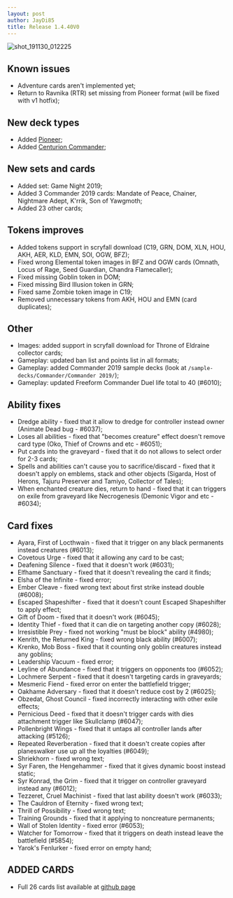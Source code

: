 ```yaml
---
layout: post
author: JayDi85
title: Release 1.4.40V0
---
```

![shot_191130_012225](https://user-images.githubusercontent.com/8344157/69890564-e96ea080-130f-11ea-9e70-1a5554c24569.png)

## Known issues
* Adventure cards aren't implemented yet;
* Return to Ravnika (RTR) set missing from Pioneer format (will be fixed with v1 hotfix);

## New deck types
* Added [Pioneer](https://mtg.gamepedia.com/Pioneer);
* Added [Centurion Commander](https://centurioncommander.wordpress.com/rules/);

## New sets and cards
* Added set: Game Night 2019;
* Added 3 Commander 2019 cards: Mandate of Peace, Chainer, Nightmare Adept, K'rrik, Son of Yawgmoth;
* Added 23 other cards;

## Tokens improves
* Added tokens support in scryfall download (C19, GRN, DOM, XLN, HOU, AKH, AER, KLD, EMN, SOI, OGW, BFZ);
* Fixed wrong Elemental token images in BFZ and OGW cards (Omnath, Locus of Rage, Seed Guardian, Chandra Flamecaller);
* Fixed missing Goblin token in DOM;
* Fixed missing Bird Illusion token in GRN;
* Fixed same Zombie token image in C19;
* Removed unnecessary tokens from AKH, HOU and EMN (card duplicates);

## Other
* Images: added support in scryfall download for Throne of Eldraine collector cards;
* Gameplay: updated ban list and points list in all formats;
* Gameplay: added Commander 2019 sample decks (look at `/sample-decks/Commander/Commander 2019/`);
* Gameplay: updated Freeform Commander Duel life total to 40 (#6010);

## Ability fixes
* Dredge ability - fixed that it allow to dredge for controller instead owner (Animate Dead bug - #6037);
* Loses all abilities - fixed that "becomes creature" effect doesn't remove card type (Oko, Thief of Crowns and etc - #6051);
* Put cards into the graveyard - fixed that it do not allows to select order for 2-3 cards;
* Spells and abilities can't cause you to sacrifice/discard - fixed that it doesn't apply on emblems, stack and other objects (Sigarda, Host of Herons, Tajuru Preserver and Tamiyo, Collector of Tales);
* When enchanted creature dies, return to hand - fixed that it can triggers on exile from graveyard like Necrogenesis (Demonic Vigor and etc - #6034);

## Card fixes
* Ayara, First of Locthwain - fixed that it trigger on any black permanents instead creatures (#6013);
* Covetous Urge - fixed that it allowing any card to be cast;
* Deafening Silence - fixed that it doesn't work (#6031);
* Elfhame Sanctuary - fixed that it doesn't revealing the card it finds;
* Elsha of the Infinite - fixed error;
* Ember Cleave - fixed wrong text about first strike instead double (#6008);
* Escaped Shapeshifter - fixed that it doesn't count Escaped Shapeshifter to apply effect;
* Gift of Doom - fixed that it doesn't work (#6045);
* Identity Thief - fixed that it can die on targeting another copy (#6028);
* Irresistible Prey - fixed not working "must be block" ability (#4980);
* Kenrith, the Returned King - fixed wrong black ability (#6007);
* Krenko, Mob Boss - fixed that it counting only goblin creatures instead any goblins;
* Leadership Vacuum - fixed error;
* Leyline of Abundance - fixed that it triggers on opponents too (#6052);
* Lochmere Serpent - fixed that it doesn't targeting cards in graveyards;
* Mesmeric Fiend - fixed error on enter the battlefield trigger;
* Oakhame Adversary - fixed that it doesn't reduce cost by 2 (#6025);
* Obzedat, Ghost Council - fixed incorrectly interacting with other exile effects;
* Pernicious Deed - fixed that it doesn't trigger cards with dies attachment trigger like Skullclamp (#6047);
* Pollenbright Wings - fixed that it untaps all controller lands after attacking (#5126);
* Repeated Reverberation - fixed that it doesn't create copies after planeswalker use up all the loyalties (#6049);
* Shriekhorn - fixed wrong text;
* Syr Faren, the Hengehammer - fixed that it gives dynamic boost instead static;
* Syr Konrad, the Grim - fixed that it trigger on controller graveyard instead any (#6012);
* Tezzeret, Cruel Machinist - fixed that last ability doesn't work (#6033);
* The Cauldron of Eternity - fixed wrong text;
* Thrill of Possibility - fixed wrong text;
* Training Grounds - fixed that it applying to noncreature permanents;
* Wall of Stolen Identity - fixed error (#6053);
* Watcher for Tomorrow - fixed that it triggers on death instead leave the battlefield (#5854);
* Yarok's Fenlurker - fixed error on empty hand;

## ADDED CARDS
* Full 26 cards list available at [github page](https://github.com/magefree/mage/wiki/Release-1.4.40#release1440v0-2019-11-30)